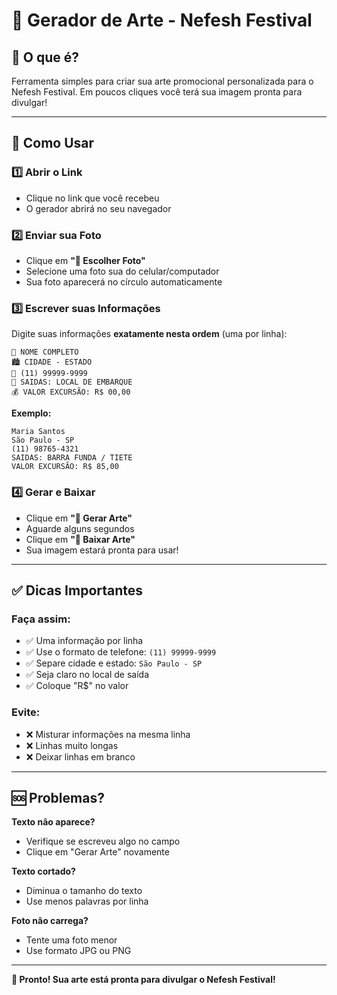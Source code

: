 # 🚌 Gerador de Arte - Nefesh Festival

## 🎯 O que é?

Ferramenta simples para criar sua arte promocional personalizada para o Nefesh Festival. Em poucos cliques você terá sua imagem pronta para divulgar!

---

## 🚀 Como Usar

### 1️⃣ **Abrir o Link**
- Clique no link que você recebeu
- O gerador abrirá no seu navegador

### 2️⃣ **Enviar sua Foto**
- Clique em **"📸 Escolher Foto"**
- Selecione uma foto sua do celular/computador
- Sua foto aparecerá no círculo automaticamente

### 3️⃣ **Escrever suas Informações**
Digite suas informações **exatamente nesta ordem** (uma por linha):

```
📝 NOME COMPLETO
🏙️ CIDADE - ESTADO  
📱 (11) 99999-9999
🚌 SAIDAS: LOCAL DE EMBARQUE
💰 VALOR EXCURSÃO: R$ 00,00
```

**Exemplo:**
```
Maria Santos
São Paulo - SP
(11) 98765-4321
SAIDAS: BARRA FUNDA / TIETE
VALOR EXCURSÃO: R$ 85,00
```

### 4️⃣ **Gerar e Baixar**
- Clique em **"🎨 Gerar Arte"**
- Aguarde alguns segundos
- Clique em **"💾 Baixar Arte"**
- Sua imagem estará pronta para usar!

---

## ✅ Dicas Importantes

### **Faça assim:**
- ✅ Uma informação por linha
- ✅ Use o formato de telefone: `(11) 99999-9999`
- ✅ Separe cidade e estado: `São Paulo - SP`
- ✅ Seja claro no local de saída
- ✅ Coloque "R$" no valor

### **Evite:**
- ❌ Misturar informações na mesma linha
- ❌ Linhas muito longas
- ❌ Deixar linhas em branco

---

## 🆘 Problemas?

**Texto não aparece?**
- Verifique se escreveu algo no campo
- Clique em "Gerar Arte" novamente

**Texto cortado?**
- Diminua o tamanho do texto
- Use menos palavras por linha

**Foto não carrega?**
- Tente uma foto menor
- Use formato JPG ou PNG

---

**🎉 Pronto! Sua arte está pronta para divulgar o Nefesh Festival!**